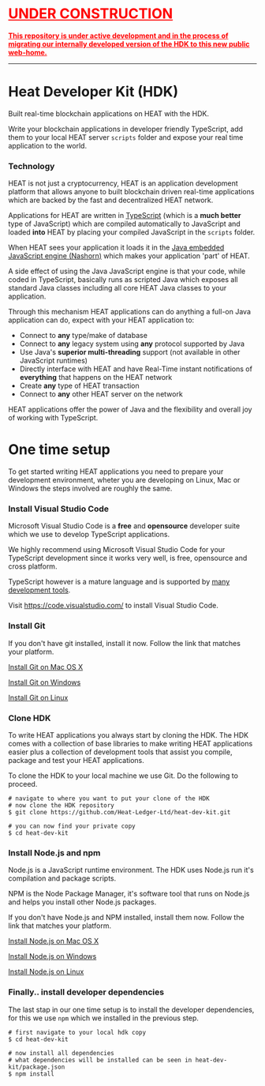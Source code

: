 <h1 style="color:red"><b><u>UNDER CONSTRUCTION</u></b></h1>
<span style="color:red"><b><u>This repository is under active development and in the process of migrating 
our internally developed version of the HDK to this new public web-home.</u></b></span>

<hr>

# Heat Developer Kit (HDK)

Built real-time blockchain applications on HEAT with the HDK.

Write your blockchain applications in developer friendly TypeScript, add them to your local HEAT server `scripts` 
folder and expose your real time application to the world.

### Technology

HEAT is not just a cryptocurrency, HEAT is an application development platform that allows anyone to built blockchain 
driven real-time applications which are backed by the fast and decentralized HEAT network.

Applications for HEAT are written in [TypeScript](https://www.typescriptlang.org/) (which is a __much better__ type of 
JavaScript) which are compiled automatically to JavaScript and loaded __into__ HEAT by placing your compiled JavaScript in the `scripts` folder.

When HEAT sees your application it loads it in the [Java embedded JavaScript engine (Nashorn)](https://en.wikipedia.org/wiki/Nashorn_(JavaScript_engine)) 
which makes your application 'part' of HEAT. 

A side effect of using the Java JavaScript engine is that your code, while coded in TypeScript, basically runs as scripted Java which
exposes all standard Java classes including all core HEAT Java classes to your application. 

Through this mechanism HEAT applications can do anything a full-on Java application can do, expect with your HEAT application to:

* Connect to __any__ type/make of database
* Connect to __any__ legacy system using __any__ protocol supported by Java
* Use Java's __superior multi-threading__ support (not available in other JavaScript runtimes)
* Directly interface with HEAT and have Real-Time instant notifications of __everything__ that happens on the HEAT network
* Create __any__ type of HEAT transaction
* Connect to __any__ other HEAT server on the network

HEAT applications offer the power of Java and the flexibility and overall joy of working with TypeScript. 

# One time setup

To get started writing HEAT applications you need to prepare your development environment, wheter you are developing on Linux, Mac or 
Windows the steps involved are roughly the same.

### Install Visual Studio Code

Microsoft Visual Studio Code is a __**free**__ and __**opensource**__ developer suite which we use to develop TypeScript applications.

We highly recommend using Microsoft Visual Studio Code for your TypeScript development since it works very well, is free, opensource and cross platform.

TypeScript however is a mature language and is supported by [many development tools](https://www.slant.co/topics/5815/~ides-for-typescript-development).

Visit https://code.visualstudio.com/ to install Visual Studio Code. 

### Install Git

If you don't have git installed, install it now. Follow the link that matches your platform.

[Install Git on Mac OS X](https://www.atlassian.com/git/tutorials/install-git#mac-os-x)

[Install Git on Windows](https://www.atlassian.com/git/tutorials/install-git#windows)

[Install Git on Linux](https://www.atlassian.com/git/tutorials/install-git#linux)

### Clone HDK

To write HEAT applications you always start by cloning the HDK. The HDK comes with a collection of base libraries to make writing HEAT 
applications easier plus a collection of development tools that assist you compile, package and test your HEAT applications.

To clone the HDK to your local machine we use Git. Do the following to proceed.

```
# navigate to where you want to put your clone of the HDK
# now clone the HDK repository
$ git clone https://github.com/Heat-Ledger-Ltd/heat-dev-kit.git

# you can now find your private copy
$ cd heat-dev-kit
```
### Install Node.js and npm

Node.js is a JavaScript runtime environment. The HDK uses Node.js run it's compilation and package scripts.

NPM is the Node Package Manager, it's software tool that runs on Node.js and helps you install other Node.js packages.

If you don't have Node.js and NPM installed, install them now. Follow the link that matches your platform.

[Install Node.js on Mac OS X](http://blog.teamtreehouse.com/install-node-js-npm-mac)

[Install Node.js on Windows](http://blog.teamtreehouse.com/install-node-js-npm-windows)

[Install Node.js on Linux](https://nodejs.org/en/download/package-manager/)

### Finally.. install developer dependencies

The last stap in our one time setup is to install the developer dependencies, for this we use `npm` which we installed in the previous step.

```
# first navigate to your local hdk copy
$ cd heat-dev-kit

# now install all dependencies
# what dependencies will be installed can be seen in heat-dev-kit/package.json
$ npm install
```